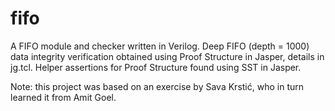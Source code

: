 # fifo

A FIFO module and checker written in Verilog. Deep FIFO (depth = 1000) data integrity verification obtained using Proof Structure in Jasper, details in jg.tcl. Helper assertions for Proof Structure found using SST in Jasper.

Note: this project was based on an exercise by Sava Krstić, who in turn learned it from Amit Goel. 

